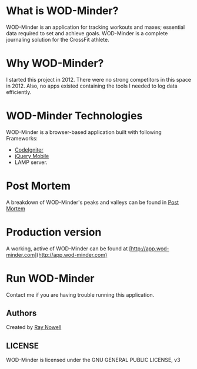 # What is WOD-Minder?

WOD-Minder is an application for tracking workouts and maxes; essential data required to set and achieve goals. WOD-Minder is a complete journaling solution for the CrossFit athlete.

# Why WOD-Minder?

  I started this project in 2012.  There were no strong competitors in this space in 2012.  Also, no apps existed containing the tools I needed to log data efficiently.


# WOD-Minder Technologies

 WOD-Minder is a browser-based application built with following Frameworks:
 
 * [CodeIgniter](http://www.codeigniter.com/)
 * [jQuery Mobile](http://jquerymobile.com/)
 * LAMP server.

# Post Mortem

A breakdown of WOD-Minder's peaks and valleys can be found in [Post Mortem](wod-minder/blob/master/PostMortem.md)
 
 
# Production version
	
  A working, active of WOD-Minder can be found at [http://app.wod-minder.com](http://app.wod-minder.com)
  
# Run WOD-Minder 

  Contact me if you are having trouble running this application.  

## Authors

 Created by [Ray Nowell](https://www.linkedin.com/profile/view?id=106526611)

## LICENSE

WOD-Minder is licensed under the GNU GENERAL PUBLIC LICENSE, v3  

